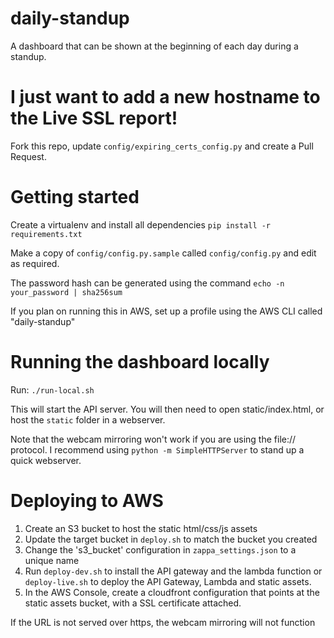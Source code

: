 # daily-standup
A dashboard that can be shown at the beginning of each day during a standup.

# I just want to add a new hostname to the Live SSL report!

Fork this repo, update `config/expiring_certs_config.py` and create a Pull Request.

# Getting started

Create a virtualenv and install all dependencies `pip install -r requirements.txt`

Make a copy of `config/config.py.sample` called `config/config.py` and edit as required.

The password hash can be generated using the command `echo -n your_password | sha256sum`

If you plan on running this in AWS, set up a profile using the AWS CLI called "daily-standup"

# Running the dashboard locally

Run: `./run-local.sh`

This will start the API server. You will then need to open static/index.html,
or host the `static` folder in a webserver.

Note that the webcam mirroring won't work if you are using the file:// protocol.
I recommend using `python -m SimpleHTTPServer` to stand up a quick webserver.

# Deploying to AWS

1. Create an S3 bucket to host the static html/css/js assets
2. Update the target bucket in `deploy.sh` to match the bucket you created
3. Change the 's3_bucket' configuration in `zappa_settings.json` to a unique name
4. Run `deploy-dev.sh` to install the API gateway and the lambda function or `deploy-live.sh` to deploy the API Gateway, Lambda and static assets.
5. In the AWS Console, create a cloudfront configuration that points at the static assets bucket, with a SSL certificate attached.

If the URL is not served over https, the webcam mirroring will not function

